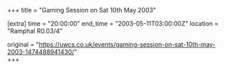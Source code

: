 +++
title = "Gaming Session on Sat 10th May 2003"

[extra]
time = "20:00:00"
end_time = "2003-05-11T03:00:00Z"
location = "Ramphal R0.03/4"

original = "https://uwcs.co.uk/events/gaming-session-on-sat-10th-may-2003-1474488941430/"    
+++




